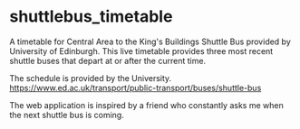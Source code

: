 # shuttlebus_timetable

A timetable for Central Area to the King's Buildings Shuttle Bus provided by University of Edinburgh.
This live timetable provides three most recent shuttle buses that depart at or after the current time.


The schedule is provided by the University.
https://www.ed.ac.uk/transport/public-transport/buses/shuttle-bus

The web application is inspired by a friend who constantly asks me when the next shuttle bus is coming.

